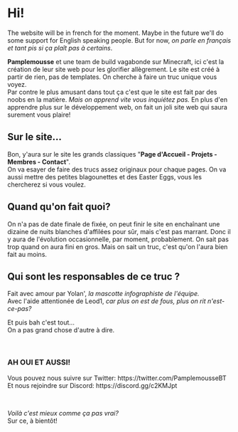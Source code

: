# Hi!
<p>The website will be in french for the moment. Maybe in the future we'll do some support for English speaking people. But for now, <i>on parle en français et tant pis si ça plaît pas à certains</i>.<p>

<p><strong>Pamplemousse</strong> et une team de build vagabonde sur Minecraft, ici c'est la création de leur site web pour les glorifier allègrement.
Le site est créé à partir de rien, pas de templates. On cherche à faire un truc unique vous voyez.<br>
Par contre le plus amusant dans tout ça c'est que le site est fait par des noobs en la matière. <i>Mais on apprend vite vous inquiétez pas.</i> En plus d'en apprendre plus sur le développement web, on fait un joli site web qui saura surement vous plaire!</p>

## Sur le site...
<p>Bon, y'aura sur le site les grands classiques "<strong>Page d'Accueil - Projets - Membres - Contact</strong>".<br>
On va esayer de faire des trucs assez originaux pour chaque pages. On va aussi mettre des petites blagounettes et des Easter Eggs, vous les chercherez si vous voulez.</p>


## Quand qu'on fait quoi?
<p>On n'a pas de date finale de fixée, on peut finir le site en enchaînant une dizaine de nuits blanches d'affilées pour sûr, mais c'est pas marrant. Donc il y aura de l'évolution occasionnelle, par moment, probablement. On sait pas trop quand on aura fini en gros. Mais on sait un truc, c'est qu'on l'aura bien fait au moins.</p>


## Qui sont les responsables de ce truc ?
<p>Fait avec amour par Yolan', <i>la mascotte infographiste de l'équipe.</i><br>
Avec l'aide attentionée de Leod1, <i>car plus on est de fous, plus on rit n'est-ce-pas?</i></p>

<p>Et puis bah c'est tout...<br>
On a pas grand chose d'autre à dire.</p>
<br>

### AH OUI ET AUSSI!
<p>Vous pouvez nous suivre sur Twitter: https://twitter.com/PamplemousseBT<br>
Et nous rejoindre sur Discord: https://discord.gg/c2KMJpt</p>
<br>
<p><i>Voilà c'est mieux comme ça pas vrai?</i><br>
Sur ce, à bientôt!</p>
